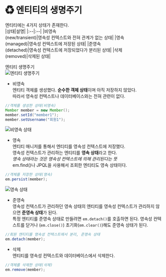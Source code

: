 # ♻ 엔티티의 생명주기   
엔티티에는 4가지 상태가 존재한다.   
|상태|설명|
|:--|:--|
|비영속<br>(new/transient)|영속성 컨텍스트와 전혀 관계가 없는 상태|
|영속<br>(managed)|영속성 컨텍스트에 저장된 상태|
|준영속<br>(detached)|영속성 컨텍스트에 저장되었다가 분리된 상태|
|삭제<br>(removed)|삭제된 상태|   

엔티티 생명주기   
![엔티티 생명주기](https://blog.kakaocdn.net/dn/9TmXh/btq4cf7NDf1/8Ih7QbsUqZtGzK50KYIRTk/img.png)  

- 비영속   
엔티티 객체를 생성했다. **순수한 객체 상태**이며 아직 저장하지 않았다.   
따라서 영속성 컨텍스트나 데이터베이스와는 전혀 관련이 없다.   

```java
//객체를 생성한 상태(비영속)
Member member = new Member();
member.setId("member1");
member.setUsername("회원1");
```   
![비영속 상태](https://img1.daumcdn.net/thumb/R1280x0/?scode=mtistory2&fname=https%3A%2F%2Fblog.kakaocdn.net%2Fdn%2FqNHMI%2FbtrmhhgKltV%2FNtuAtSfNYzl2Piocyg4Pfk%2Fimg.png)   

- 영속   
엔티티 매니저를 통해서 엔티티를 영속성 컨텍스트에 저장했다.   
영속성 컨텍스트가 관리하는 엔티티를 **영속 상태**라고 한다.   
*영속 상태라는 것은 영속성 컨텍스트에 의해 관리된다는 뜻*   
em.find()나 JPQL을 사용해서 조회한 엔티티도 영속 상태이다.   
```java
//객체를 저장한 상태(영속)
em.persist(member);
```   
![영속 상태](https://img1.daumcdn.net/thumb/R1280x0/?scode=mtistory2&fname=https%3A%2F%2Fblog.kakaocdn.net%2Fdn%2Fbn3Ltc%2FbtrmieKCpyx%2FgGtR2AMEf4oeBpzDzxez21%2Fimg.png)   

- 준영속   
영속성 컨텍스트가 관리하던 영속 상태의 엔티티를 영속성 컨텍스트가 관리하지 않으면 **준영속 상태**가 된다.   
특정 엔티티를 준영속 상태로 만들려면 `em.detach()`를 호출하면 된다. 영속성 컨텍스트를 닫거나 (`em.close()`) 초기화(`em.clear()`)해도 준영속 상태가 된다.   
```java
//회원 엔티티를 영속성 컨텍스트에서 분리, 준영속 상태
em.detach(member);
```

- 삭제   
엔티티를 영속성 컨텍스트와 데이터베이스에서 삭제한다.   
```java
//객체를 삭제한 상태(삭제)
em.remove(member);
```